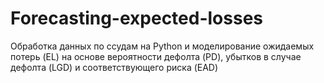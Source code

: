 # Forecasting-expected-losses
Обработка данных по ссудам на Python и моделирование ожидаемых потерь (EL) на основе вероятности дефолта (PD), убытков в случае дефолта (LGD) и соответствующего риска (EAD)
